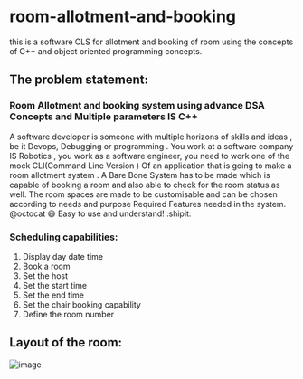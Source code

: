 # room-allotment-and-booking
this is a software CLS for allotment and booking of room using the concepts of C++ and object oriented programming concepts.
## The problem statement:
### Room Allotment and booking system using advance DSA Concepts and Multiple parameters IS C++
A software developer is someone with multiple horizons of skills and ideas , be it
Devops, Debugging or programming . You work at a software company IS Robotics ,
you work as a software engineer, you need to work one of the mock CLI(Command Line
Version ) Of an application that is going to make a room allotment system .
A Bare Bone System has to be made which is capable of booking a room and also able
to check for the room status as well. The room spaces are made to be customisable
and can be chosen according to needs and purpose
Required Features needed in the system.
@octocat :smiley: Easy to use and understand! :shipit:
### Scheduling capabilities:
1.  Display day date time
2.  Book a room
3.  Set the host
4.  Set the start time
5.  Set the end time
6.  Set the chair booking capability
7.  Define the room number
  
 
   ## Layout of the room:
   ![image](https://github.com/nandanaap/room-allotment-and-booking/assets/139910211/5a1604bc-200e-41c0-8e42-99bfa9394372)
